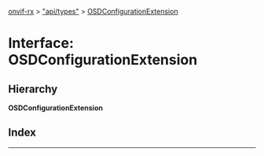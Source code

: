 [onvif-rx](../README.md) > ["api/types"](../modules/_api_types_.md) > [OSDConfigurationExtension](../interfaces/_api_types_.osdconfigurationextension.md)

# Interface: OSDConfigurationExtension

## Hierarchy

**OSDConfigurationExtension**

## Index

---

